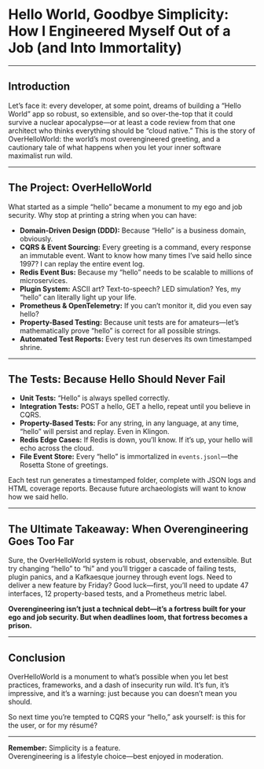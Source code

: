 # Hello World, Goodbye Simplicity: How I Engineered Myself Out of a Job (and Into Immortality)

---

## Introduction

Let’s face it: every developer, at some point, dreams of building a “Hello World” app so robust, so extensible, and so over-the-top that it could survive a nuclear apocalypse—or at least a code review from that one architect who thinks everything should be “cloud native.” This is the story of OverHelloWorld: the world’s most overengineered greeting, and a cautionary tale of what happens when you let your inner software maximalist run wild.

---

## The Project: OverHelloWorld

What started as a simple “hello” became a monument to my ego and job security. Why stop at printing a string when you can have:

- **Domain-Driven Design (DDD):** Because “Hello” is a business domain, obviously.
- **CQRS & Event Sourcing:** Every greeting is a command, every response an immutable event. Want to know how many times I’ve said hello since 1997? I can replay the entire event log.
- **Redis Event Bus:** Because my “hello” needs to be scalable to millions of microservices.
- **Plugin System:** ASCII art? Text-to-speech? LED simulation? Yes, my “hello” can literally light up your life.
- **Prometheus & OpenTelemetry:** If you can’t monitor it, did you even say hello?
- **Property-Based Testing:** Because unit tests are for amateurs—let’s mathematically prove “hello” is correct for all possible strings.
- **Automated Test Reports:** Every test run deserves its own timestamped shrine.

---

## The Tests: Because Hello Should Never Fail

- **Unit Tests:** “Hello” is always spelled correctly.
- **Integration Tests:** POST a hello, GET a hello, repeat until you believe in CQRS.
- **Property-Based Tests:** For any string, in any language, at any time, “hello” will persist and replay. Even in Klingon.
- **Redis Edge Cases:** If Redis is down, you’ll know. If it’s up, your hello will echo across the cloud.
- **File Event Store:** Every “hello” is immortalized in `events.jsonl`—the Rosetta Stone of greetings.

Each test run generates a timestamped folder, complete with JSON logs and HTML coverage reports. Because future archaeologists will want to know how we said hello.

---

## The Ultimate Takeaway: When Overengineering Goes Too Far

Sure, the OverHelloWorld system is robust, observable, and extensible. But try changing “hello” to “hi” and you’ll trigger a cascade of failing tests, plugin panics, and a Kafkaesque journey through event logs. Need to deliver a new feature by Friday? Good luck—first, you’ll need to update 47 interfaces, 12 property-based tests, and a Prometheus metric label.

**Overengineering isn’t just a technical debt—it’s a fortress built for your ego and job security. But when deadlines loom, that fortress becomes a prison.**

---

## Conclusion

OverHelloWorld is a monument to what’s possible when you let best practices, frameworks, and a dash of insecurity run wild. It’s fun, it’s impressive, and it’s a warning: just because you can doesn’t mean you should.

So next time you’re tempted to CQRS your “hello,” ask yourself: is this for the user, or for my résumé?

---

**Remember:**
Simplicity is a feature.  
Overengineering is a lifestyle choice—best enjoyed in moderation.
